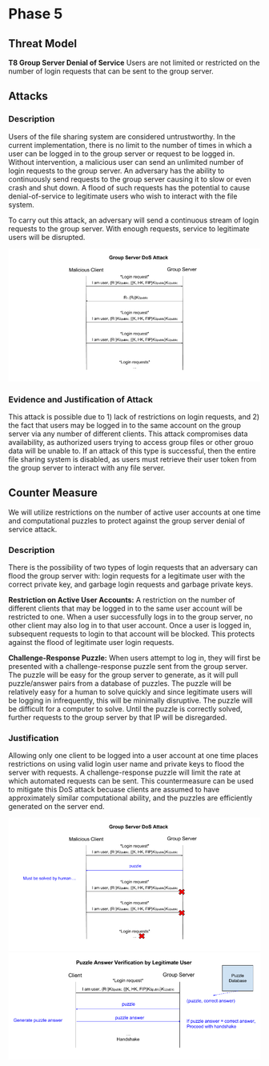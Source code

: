# Phase 5

## Threat Model
**T8 Group Server Denial of Service** Users are not limited or restricted on the number of login requests that can be sent to the group server.

## Attacks
### Description
Users of the file sharing system are considered untrustworthy. In the current implementation, there is no limit to the number of times in which a user can be logged in to the group server or request to be logged in. Without intervention, a malicious user can send an unlimited number of login requests to the group server. An adversary has the ability to continuously send requests to the group server causing it to slow or even crash and shut down. A flood of such requests has the potential to cause denial-of-service to legitimate users who wish to interact with the file system.

To carry out this attack, an adversary will send a continuous stream of login requests to the group server. With enough requests, service to legitimate users will be disrupted.

![alt text](T8Attack.png)

### Evidence and Justification of Attack
This attack is possible due to 1) lack of restrictions on login requests, and 2) the fact that users may be logged in to the same account on the group server via any number of different clients. This attack compromises data availability, as authorized users trying to access group files or other grouo data will be unable to. If an attack of this type is successful, then the entire file sharing system is disabled, as users must retrieve their user token from the group server to interact with any file server.

## Counter Measure
We will utilize restrictions on the number of active user accounts at one time and computational puzzles to protect against the group server denial of service attack.

### Description
There is the possibility of two types of login requests that an adversary can flood the group server with: login requests for a legitimate user with the correct private key, and garbage login requests and garbage private keys.

**Restriction on Active User Accounts:**
A restriction on the number of different clients that may be logged in to the same user account will be restricted to one. When a user successfully logs in to the group server, no other client may also log in to that user account. Once a user is logged in, subsequent requests to login to that account will be blocked. This protects against the flood of legitimate user login requests.

**Challenge-Response Puzzle:**
When users attempt to log in, they will first be presented with a challenge-response puzzle sent from the group server. The puzzle will be easy for the group server to generate, as it will pull puzzle/answer pairs from a database of puzzles. The puzzle will be relatively easy for a human to solve quickly and since legitimate users will be logging in infrequently, this will be minimally disruptive. The puzzle will be difficult for a computer to solve. Until the puzzle is correctly solved, further requests to the group server by that IP will be disregarded.

### Justification
Allowing only one client to be logged into a user account at one time places restrictions on using valid login user name and private keys to flood the server with requests. A challenge-response puzzle will limit the rate at which automated requests can be sent. This countermeasure can be used to mitigate this DoS attack becuase clients are assumed to have approximately similar computational ability, and the puzzles are efficiently generated on the server end. 

![alt text](T8RateLimiting.png)
![alt text](T8PuzzleDiagramLegit.png)
